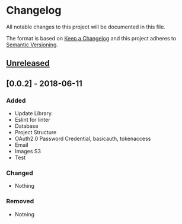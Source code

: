 # Changelog

All notable changes to this project will be documented in this file.

The format is based on [Keep a Changelog](http://keepachangelog.com/en/1.0.0/)
and this project adheres to [Semantic Versioning](http://semver.org/spec/v2.0.0.html).

## [Unreleased]

## [0.0.2] - 2018-06-11

### Added

- Update Library.
- Eslint for linter
- Database
- Project Structure
- OAuth2.0 Password Credential, basicauth, tokenaccess
- Email
- Images S3
- Test

### Changed

- Nothing

### Removed

- Notning

[unreleased]: https://github.com/olivierlacan/keep-a-changelog/compare/v1.0.0...HEAD
[0.0.1]: https://github.com/olivierlacan/keep-a-changelog/compare/v0.0.1...v0.0.1
